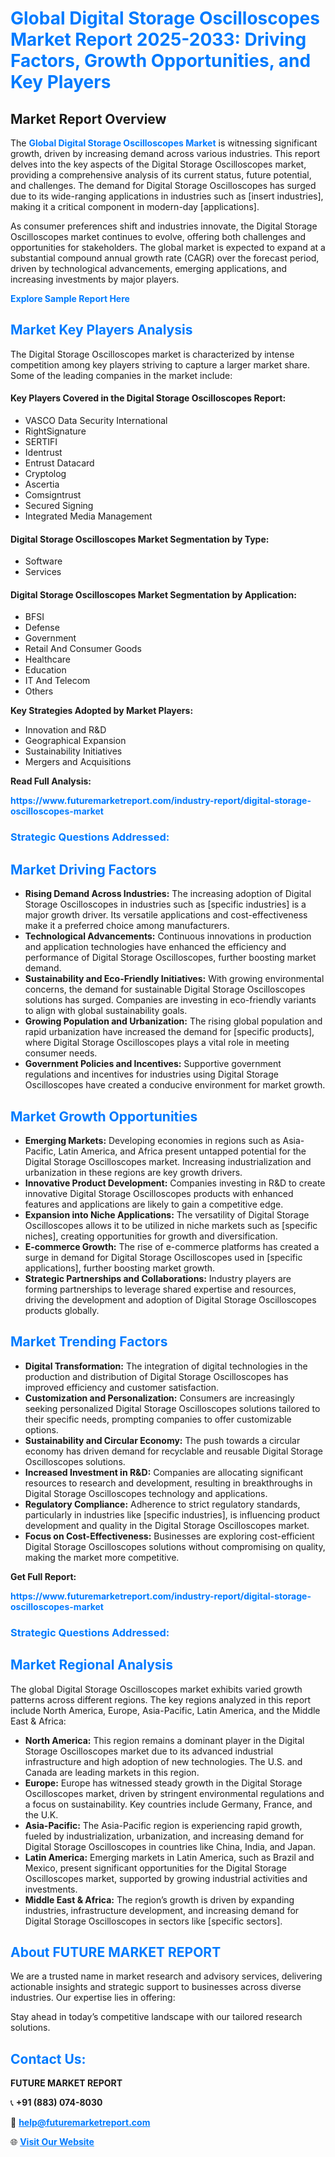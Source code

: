 <h1 style="color: #007BFF;">Global Digital Storage Oscilloscopes Market Report 2025-2033: Driving Factors, Growth Opportunities, and Key Players</h1>

<section id="overview">
<h2>Market Report Overview</h2>
<p>The <a href="https://www.futuremarketreport.com/industry-report/digital-storage-oscilloscopes-market" style="color: #007BFF; text-decoration: none;"><strong>Global Digital Storage Oscilloscopes Market</strong></a> is witnessing significant growth, driven by increasing demand across various industries. This report delves into the key aspects of the Digital Storage Oscilloscopes market, providing a comprehensive analysis of its current status, future potential, and challenges. The demand for Digital Storage Oscilloscopes has surged due to its wide-ranging applications in industries such as [insert industries], making it a critical component in modern-day [applications].</p>
<p>As consumer preferences shift and industries innovate, the Digital Storage Oscilloscopes market continues to evolve, offering both challenges and opportunities for stakeholders. The global market is expected to expand at a substantial compound annual growth rate (CAGR) over the forecast period, driven by technological advancements, emerging applications, and increasing investments by major players.</p>
</section>

<section id="overview">
<p><a href="https://www.futuremarketreport.com/request-sample/reportId=34434" style="color: #007BFF; text-decoration: none;"><strong>Explore Sample Report Here</strong></a></p>
</section>

<section id="key-players">
<h2 style="color: #007BFF;">Market Key Players Analysis</h2>
<p>The Digital Storage Oscilloscopes market is characterized by intense competition among key players striving to capture a larger market share. Some of the leading companies in the market include:</p>
<h4>Key Players Covered in the Digital Storage Oscilloscopes Report:</h4>
<ul><li>VASCO Data Security International</li><li>RightSignature</li><li>SERTIFI</li><li>Identrust</li><li>Entrust Datacard</li><li>Cryptolog</li><li>Ascertia</li><li>Comsigntrust</li><li>Secured Signing</li><li>Integrated Media Management</li></ul>
<h4>Digital Storage Oscilloscopes Market Segmentation by Type:</h4>
<ul><li>Software</li><li>Services</li></ul>

<h4>Digital Storage Oscilloscopes Market Segmentation by Application:</h4>
<ul><li>BFSI</li><li>Defense</li><li>Government</li><li>Retail And Consumer Goods</li><li>Healthcare</li><li>Education</li><li>IT And Telecom</li><li>Others</li></ul>
<p><strong>Key Strategies Adopted by Market Players:</strong></p>
<ul>
<li>Innovation and R&D</li>
<li>Geographical Expansion</li>
<li>Sustainability Initiatives</li>
<li>Mergers and Acquisitions</li>
</ul>
</section>

<section>
<p><strong>Read Full Analysis: </strong></p><a href="https://www.futuremarketreport.com/industry-report/digital-storage-oscilloscopes-market" style="color: #007BFF; text-decoration: none;"><strong>https://www.futuremarketreport.com/industry-report/digital-storage-oscilloscopes-market</strong></a>
<h3 style="color: #007BFF;">Strategic Questions Addressed:</h3>
</section>

<section id="driving-factors">
<h2 style="color: #007BFF;">Market Driving Factors</h2>
<ul>
<li><strong>Rising Demand Across Industries:</strong> The increasing adoption of Digital Storage Oscilloscopes in industries such as [specific industries] is a major growth driver. Its versatile applications and cost-effectiveness make it a preferred choice among manufacturers.</li>
<li><strong>Technological Advancements:</strong> Continuous innovations in production and application technologies have enhanced the efficiency and performance of Digital Storage Oscilloscopes, further boosting market demand.</li>
<li><strong>Sustainability and Eco-Friendly Initiatives:</strong> With growing environmental concerns, the demand for sustainable Digital Storage Oscilloscopes solutions has surged. Companies are investing in eco-friendly variants to align with global sustainability goals.</li>
<li><strong>Growing Population and Urbanization:</strong> The rising global population and rapid urbanization have increased the demand for [specific products], where Digital Storage Oscilloscopes plays a vital role in meeting consumer needs.</li>
<li><strong>Government Policies and Incentives:</strong> Supportive government regulations and incentives for industries using Digital Storage Oscilloscopes have created a conducive environment for market growth.</li>
</ul>
</section>

<section id="growth-opportunities">
<h2 style="color: #007BFF;">Market Growth Opportunities</h2>
<ul>
<li><strong>Emerging Markets:</strong> Developing economies in regions such as Asia-Pacific, Latin America, and Africa present untapped potential for the Digital Storage Oscilloscopes market. Increasing industrialization and urbanization in these regions are key growth drivers.</li>
<li><strong>Innovative Product Development:</strong> Companies investing in R&D to create innovative Digital Storage Oscilloscopes products with enhanced features and applications are likely to gain a competitive edge.</li>
<li><strong>Expansion into Niche Applications:</strong> The versatility of Digital Storage Oscilloscopes allows it to be utilized in niche markets such as [specific niches], creating opportunities for growth and diversification.</li>
<li><strong>E-commerce Growth:</strong> The rise of e-commerce platforms has created a surge in demand for Digital Storage Oscilloscopes used in [specific applications], further boosting market growth.</li>
<li><strong>Strategic Partnerships and Collaborations:</strong> Industry players are forming partnerships to leverage shared expertise and resources, driving the development and adoption of Digital Storage Oscilloscopes products globally.</li>
</ul>
</section>

<section id="trending-factors">
<h2 style="color: #007BFF;">Market Trending Factors</h2>
<ul>
<li><strong>Digital Transformation:</strong> The integration of digital technologies in the production and distribution of Digital Storage Oscilloscopes has improved efficiency and customer satisfaction.</li>
<li><strong>Customization and Personalization:</strong> Consumers are increasingly seeking personalized Digital Storage Oscilloscopes solutions tailored to their specific needs, prompting companies to offer customizable options.</li>
<li><strong>Sustainability and Circular Economy:</strong> The push towards a circular economy has driven demand for recyclable and reusable Digital Storage Oscilloscopes solutions.</li>
<li><strong>Increased Investment in R&D:</strong> Companies are allocating significant resources to research and development, resulting in breakthroughs in Digital Storage Oscilloscopes technology and applications.</li>
<li><strong>Regulatory Compliance:</strong> Adherence to strict regulatory standards, particularly in industries like [specific industries], is influencing product development and quality in the Digital Storage Oscilloscopes market.</li>
<li><strong>Focus on Cost-Effectiveness:</strong> Businesses are exploring cost-efficient Digital Storage Oscilloscopes solutions without compromising on quality, making the market more competitive.</li>
</ul>
</section>

<section>
<p><strong>Get Full Report: </strong></p><a href="https://www.futuremarketreport.com/industry-report/digital-storage-oscilloscopes-market" style="color: #007BFF; text-decoration: none;"><strong>https://www.futuremarketreport.com/industry-report/digital-storage-oscilloscopes-market</strong></a>
<h3 style="color: #007BFF;">Strategic Questions Addressed:</h3>
</section>


<section id="regional-analysis">
<h2 style="color: #007BFF;">Market Regional Analysis</h2>
<p>The global Digital Storage Oscilloscopes market exhibits varied growth patterns across different regions. The key regions analyzed in this report include North America, Europe, Asia-Pacific, Latin America, and the Middle East & Africa:</p>
<ul>
<li><strong>North America:</strong> This region remains a dominant player in the Digital Storage Oscilloscopes market due to its advanced industrial infrastructure and high adoption of new technologies. The U.S. and Canada are leading markets in this region.</li>
<li><strong>Europe:</strong> Europe has witnessed steady growth in the Digital Storage Oscilloscopes market, driven by stringent environmental regulations and a focus on sustainability. Key countries include Germany, France, and the U.K.</li>
<li><strong>Asia-Pacific:</strong> The Asia-Pacific region is experiencing rapid growth, fueled by industrialization, urbanization, and increasing demand for Digital Storage Oscilloscopes in countries like China, India, and Japan.</li>
<li><strong>Latin America:</strong> Emerging markets in Latin America, such as Brazil and Mexico, present significant opportunities for the Digital Storage Oscilloscopes market, supported by growing industrial activities and investments.</li>
<li><strong>Middle East & Africa:</strong> The region’s growth is driven by expanding industries, infrastructure development, and increasing demand for Digital Storage Oscilloscopes in sectors like [specific sectors].</li>
</ul>
</section>

<footer>
<h2 style="color: #007BFF;">About FUTURE MARKET REPORT</h2>
<p>We are a trusted name in market research and advisory services, delivering actionable insights and strategic support to businesses across diverse industries. Our expertise lies in offering:</p>

<p>Stay ahead in today’s competitive landscape with our tailored research solutions.</p>

<h2 style="color: #007BFF;">Contact Us:</h2>
<p><strong>FUTURE MARKET REPORT</strong></p>
<p>📞 <strong>+91 (883) 074-8030</strong></p>
<p>📧 <strong><a href="mailto:help@futuremarketreport.com" style="color: #007BFF;">help@futuremarketreport.com</a></strong></p>
<p>🌐 <strong><a href="https://www.futuremarketreport.com/" style="color: #007BFF;">Visit Our Website</a></strong></p>
</footer>